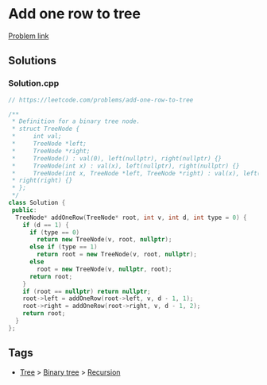 # Add one row to tree

[Problem link](https://leetcode.com/problems/add-one-row-to-tree)

## Solutions


### Solution.cpp
```cpp
// https://leetcode.com/problems/add-one-row-to-tree

/**
 * Definition for a binary tree node.
 * struct TreeNode {
 *     int val;
 *     TreeNode *left;
 *     TreeNode *right;
 *     TreeNode() : val(0), left(nullptr), right(nullptr) {}
 *     TreeNode(int x) : val(x), left(nullptr), right(nullptr) {}
 *     TreeNode(int x, TreeNode *left, TreeNode *right) : val(x), left(left),
 * right(right) {}
 * };
 */
class Solution {
 public:
  TreeNode* addOneRow(TreeNode* root, int v, int d, int type = 0) {
    if (d == 1) {
      if (type == 0)
        return new TreeNode(v, root, nullptr);
      else if (type == 1)
        return root = new TreeNode(v, root, nullptr);
      else
        root = new TreeNode(v, nullptr, root);
      return root;
    }
    if (root == nullptr) return nullptr;
    root->left = addOneRow(root->left, v, d - 1, 1);
    root->right = addOneRow(root->right, v, d - 1, 2);
    return root;
  }
};
```
## Tags

* [Tree](/README.md#Tree) > [Binary tree](/README.md#Tree-Binary_tree) > [Recursion](/README.md#Tree-Binary_tree-Recursion)
